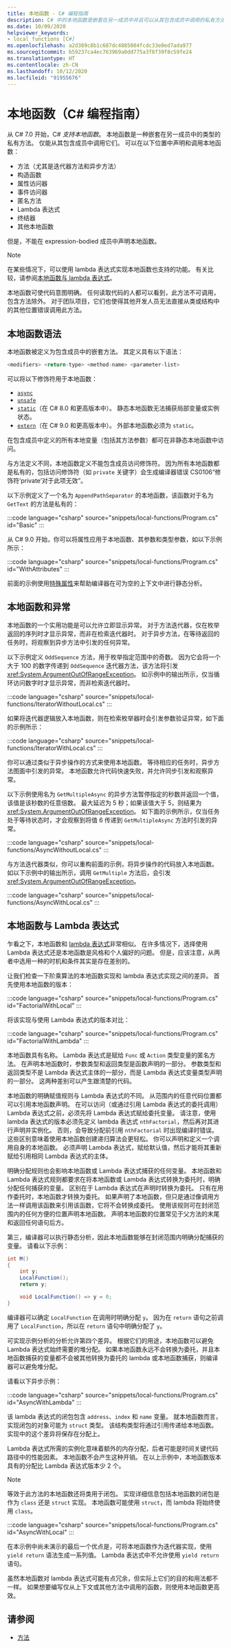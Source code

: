 ```yaml
---
title: 本地函数 - C# 编程指南
description: C# 中的本地函数是嵌套在另一成员中并且可以从其包含成员中调用的私有方法。
ms.date: 10/09/2020
helpviewer_keywords:
- local functions [C#]
ms.openlocfilehash: a2d389c8b1c687dc4885004fcdc33e0ed7ada977
ms.sourcegitcommit: b59237ca4ec763969a0dd775a3f8f39f8c59fe24
ms.translationtype: HT
ms.contentlocale: zh-CN
ms.lasthandoff: 10/12/2020
ms.locfileid: "91955676"
---
```

# <a name="local-functions-c-programming-guide"></a>本地函数（C# 编程指南）

从 C# 7.0 开始，C# *支持本地函数*。 本地函数是一种嵌套在另一成员中的类型的私有方法。 仅能从其包含成员中调用它们。 可以在以下位置中声明和调用本地函数：

- 方法（尤其是迭代器方法和异步方法）
- 构造函数
- 属性访问器
- 事件访问器
- 匿名方法
- Lambda 表达式
- 终结器
- 其他本地函数

但是，不能在 expression-bodied 成员中声明本地函数。

> [!NOTE]
> 在某些情况下，可以使用 lambda 表达式实现本地函数也支持的功能。 有关比较，请参阅[本地函数与 lambda 表达式](#local-functions-vs-lambda-expressions)。

本地函数可使代码意图明确。 任何读取代码的人都可以看到，此方法不可调用，包含方法除外。 对于团队项目，它们也使得其他开发人员无法直接从类或结构中的其他位置错误调用此方法。

## <a name="local-function-syntax"></a>本地函数语法

本地函数被定义为包含成员中的嵌套方法。 其定义具有以下语法：

```csharp
<modifiers> <return-type> <method-name> <parameter-list>
```

可以将以下修饰符用于本地函数：

- [`async`](../../language-reference/keywords/async.md)
- [`unsafe`](../../language-reference/keywords/unsafe.md)
- [`static`](../../language-reference/keywords/static.md)（在 C# 8.0 和更高版本中）。 静态本地函数无法捕获局部变量或实例状态。
- [`extern`](../../language-reference/keywords/extern.md)（在 C# 9.0 和更高版本中）。 外部本地函数必须为 `static`。

在包含成员中定义的所有本地变量（包括其方法参数）都可在非静态本地函数中访问。

与方法定义不同，本地函数定义不能包含成员访问修饰符。 因为所有本地函数都是私有的，包括访问修饰符（如 `private` 关键字）会生成编译器错误 CS0106“修饰符‘private’对于此项无效”。

以下示例定义了一个名为 `AppendPathSeparator` 的本地函数，该函数对于名为 `GetText` 的方法是私有的：

:::code language="csharp" source="snippets/local-functions/Program.cs" id="Basic" :::

从 C# 9.0 开始，你可以将属性应用于本地函数、其参数和类型参数，如以下示例所示：

:::code language="csharp" source="snippets/local-functions/Program.cs" id="WithAttributes" :::

前面的示例使用[特殊属性](../../language-reference/attributes/nullable-analysis.md)来帮助编译器在可为空的上下文中进行静态分析。

## <a name="local-functions-and-exceptions"></a>本地函数和异常

本地函数的一个实用功能是可以允许立即显示异常。 对于方法迭代器，仅在枚举返回的序列时才显示异常，而非在检索迭代器时。 对于异步方法，在等待返回的任务时，将观察到异步方法中引发的任何异常。

以下示例定义 `OddSequence` 方法，用于枚举指定范围中的奇数。 因为它会将一个大于 100 的数字传递到 `OddSequence` 迭代器方法，该方法将引发 <xref:System.ArgumentOutOfRangeException>。 如示例中的输出所示，仅当循环访问数字时才显示异常，而非检索迭代器时。

:::code language="csharp" source="snippets/local-functions/IteratorWithoutLocal.cs" :::

如果将迭代器逻辑放入本地函数，则在检索枚举器时会引发参数验证异常，如下面的示例所示：

:::code language="csharp" source="snippets/local-functions/IteratorWithLocal.cs" :::

你可以通过类似于异步操作的方式来使用本地函数。 等待相应的任务时，异步方法图面中引发的异常。 本地函数允许代码快速失败，并允许同步引发和观察异常。

以下示例使用名为 `GetMultipleAsync` 的异步方法暂停指定的秒数并返回一个值，该值是该秒数的任意倍数。 最大延迟为 5 秒；如果该值大于 5，则结果为 <xref:System.ArgumentOutOfRangeException>。 如下面的示例所示，仅当任务处于等待状态时，才会观察到将值 6 传递到 `GetMultipleAsync` 方法时引发的异常。

:::code language="csharp" source="snippets/local-functions/AsyncWithoutLocal.cs" :::

与方法迭代器类似，你可以重构前面的示例，将异步操作的代码放入本地函数。 如以下示例中的输出所示，调用 `GetMultiple` 方法后，会引发 <xref:System.ArgumentOutOfRangeException>。

:::code language="csharp" source="snippets/local-functions/AsyncWithLocal.cs" :::

## <a name="local-functions-vs-lambda-expressions"></a>本地函数与 Lambda 表达式

乍看之下，本地函数和 [lambda 表达式](../../language-reference/operators/lambda-expressions.md)非常相似。 在许多情况下，选择使用 Lambda 表达式还是本地函数是风格和个人偏好的问题。 但是，应该注意，从两者中选用一种的时机和条件其实是存在差别的。

让我们检查一下阶乘算法的本地函数实现和 lambda 表达式实现之间的差异。 首先使用本地函数的版本：

:::code language="csharp" source="snippets/local-functions/Program.cs" id="FactorialWithLocal" :::

将该实现与使用 Lambda 表达式的版本对比：

:::code language="csharp" source="snippets/local-functions/Program.cs" id="FactorialWithLambda" :::

本地函数具有名称。 Lambda 表达式是赋给 `Func` 或 `Action` 类型变量的匿名方法。 在声明本地函数时，参数类型和返回类型是函数声明的一部分。 参数类型和返回类型不是 Lambda 表达式主体的一部分，而是 Lambda 表达式变量类型声明的一部分。 这两种差别可以产生跟清楚的代码。

本地函数的明确赋值规则与 Lambda 表达式的不同。 从范围内的任意代码位置都可以引用本地函数声明。 在可以访问（或通过引用 Lambda 表达式的委托调用）Lambda 表达式之前，必须先将 Lambda 表达式赋给委托变量。 请注意，使用 lambda 表达式的版本必须先定义 lambda 表达式 `nthFactorial`，然后再对其进行声明并实例化。 否则，会导致分配前引用 `nthFactorial` 时出现编译时错误。 这些区别意味着使用本地函数创建递归算法会更轻松。 你可以声明和定义一个调用自身的本地函数。 必须声明 Lambda 表达式，赋给默认值，然后才能将其重新赋给引用相同 Lambda 表达式的主体。

明确分配规则也会影响本地函数或 Lambda 表达式捕获的任何变量。 本地函数和 Lambda 表达式规则都要求在将本地函数或 Lambda 表达式转换为委托时，明确分配任何捕获的变量。 区别在于 Lambda 表达式在声明时转换为委托。 只有在用作委托时，本地函数才转换为委托。 如果声明了本地函数，但只是通过像调用方法一样调用该函数来引用该函数，它将不会转换成委托。 使用该规则可在封闭范围内的任何方便的位置声明本地函数。 声明本地函数的位置常见于父方法的末尾和返回任何语句后方。

第三，编译器可以执行静态分析，因此本地函数能够在封闭范围内明确分配捕获的变量。 请看以下示例：

```csharp
int M()
{
    int y;
    LocalFunction();
    return y;

    void LocalFunction() => y = 0;
}
```

编译器可以确定 `LocalFunction` 在调用时明确分配 `y`。 因为在 `return` 语句之前调用了 `LocalFunction`，所以在 `return` 语句中明确分配了 `y`。

可实现示例分析的分析允许第四个差异。 根据它们的用途，本地函数可以避免 Lambda 表达式始终需要的堆分配。 如果本地函数永远不会转换为委托，并且本地函数捕获的变量都不会被其他转换为委托的 lambda 或本地函数捕获，则编译器可以避免堆分配。

请看以下异步示例：

:::code language="csharp" source="snippets/local-functions/Program.cs" id="AsyncWithLambda" :::

该 lambda 表达式的闭包包含 `address`、`index` 和 `name` 变量。 就本地函数而言，实现闭包的对象可能为 `struct` 类型。 该结构类型将通过引用传递给本地函数。 实现中的这个差异将保存在分配上。

Lambda 表达式所需的实例化意味着额外的内存分配，后者可能是时间关键代码路径中的性能因素。 本地函数不会产生这种开销。 在以上示例中，本地函数版本具有的分配比 Lambda 表达式版本少 2 个。

> [!NOTE]
> 等效于此方法的本地函数还将类用于闭包。 实现详细信息包括本地函数的闭包是作为 `class` 还是 `struct` 实现。 本地函数可能使用 `struct`，而 lambda 将始终使用 `class`。

:::code language="csharp" source="snippets/local-functions/Program.cs" id="AsyncWithLocal" :::

在本示例中尚未演示的最后一个优点是，可将本地函数作为迭代器实现，使用 `yield return` 语法生成一系列值。 Lambda 表达式中不允许使用 `yield return` 语句。

虽然本地函数对 lambda 表达式可能有点冗余，但实际上它们的目的和用法都不一样。 如果想要编写仅从上下文或其他方法中调用的函数，则使用本地函数更高效。

## <a name="see-also"></a>请参阅

- [方法](methods.md)
